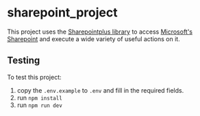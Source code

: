 # sharepoint_project

This project uses the [Sharepointplus library](https://github.com/Aymkdn/SharepointPlus) to access [Microsoft's Sharepoint](https://www.microsoft.com/en-us/microsoft-365/sharepoint/collaboration?ms.officeurl=sharepoint&rtc=1) and execute a wide variety of useful actions on it.

## Testing

To test this project:
<ol>
  <li>copy the <code>.env.example</code> to <code>.env</code> and fill in the required fields.</li>
  <li>run <code>npm install</code></li>
  <li>run <code>npm run dev</code></li>
</ol>
